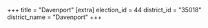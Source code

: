 +++
title = "Davenport"
[extra]
election_id = 44
district_id = "35018"
district_name = "Davenport"
+++
